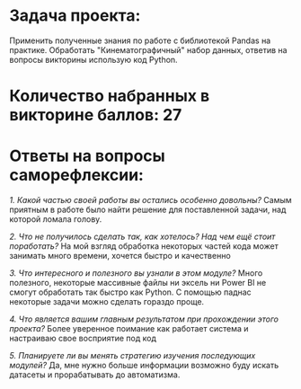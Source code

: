 
# Задача проекта:
Применить полученные знания по работе с библиотекой Pandas на практике.
Обработать "Кинематографичный" набор данных, ответив на вопросы викторины использую код Python.
 
# Количество набранных в викторине баллов: 27

# Ответы на вопросы саморефлексии:

*1. Какой частью своей работы вы остались особенно довольны?*
Самым приятным в работе было найти решение для поставленной задачи, над которой ломала голову.

*2. Что не получилось сделать так, как хотелось? Над чем ещё стоит поработать?*
На мой взгляд обработка некоторых частей кода может занимать много времени, хочется быстро и качественно

*3. Что интересного и полезного вы узнали в этом модуле?*
Много полезного, некоторые массивные файлы ни эксель ни Power BI не смогут обработать так быстро как Python.
C  помощью паднас некоторые задачи можно сделать гораздо проще.

*4. Что является вашим главным результатом при прохождении этого проекта?*
Более уверенное поимание как работает система и настраиваю свое восприятие под код

*5. Планируете ли вы менять стратегию изучения последующих модулей?*
Да, мне нужно больше информации возможно буду искать датасеты и прорабатывать до автоматизма. 
